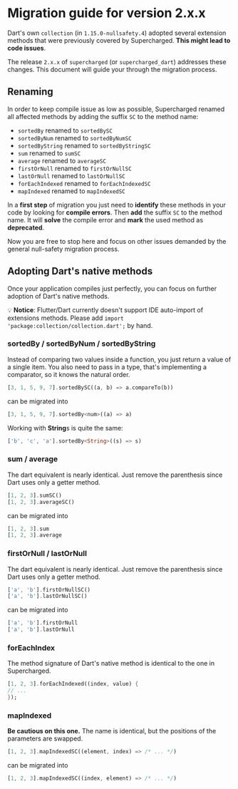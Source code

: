 # Migration guide for version 2.x.x

Dart's own `collection` (in `1.15.0-nullsafety.4`) adopted several extension methods that were previously covered by Supercharged.
**This might lead to code issues**.

The release `2.x.x` of `supercharged` (or `supercharged_dart`) addresses these changes. This document will guide your through the migration process.

## Renaming

In order to keep compile issue as low as possible, Supercharged renamed all affected methods by adding the suffix `SC` to the method name:

- `sortedBy` renamed to `sortedBySC`
- `sortedByNum` renamed to `sortedByNumSC`
- `sortedByString` renamed to `sortedByStringSC`
- `sum` renamed to `sumSC`
- `average` renamed to `averageSC`
- `firstOrNull` renamed to `firstOrNullSC`
- `lastOrNull` renamed to `lastOrNullSC`
- `forEachIndexed` renamed to `forEachIndexedSC`
- `mapIndexed` renamed to `mapIndexedSC`

In a **first step** of migration you just need to **identify** these methods in your code by looking for **compile errors**. Then **add** the suffix `SC` to the method name. It will **solve** the compile error and **mark** the used method as **deprecated**.

Now you are free to stop here and focus on other issues demanded by the general null-safety migration process.


## Adopting Dart's native methods

Once your application compiles just perfectly, you can focus on further adoption of Dart's native methods.

💡 **Notice**: Flutter/Dart currently doesn't support IDE auto-import of extensions methods. Please add `import 'package:collection/collection.dart';` by hand.

### sortedBy / sortedByNum / sortedByString

Instead of comparing two values inside a function, you just return a value of a single item. You also need to pass in a type, that's implementing a comparator, so it knows the natural order.

```dart
[3, 1, 5, 9, 7].sortedBySC((a, b) => a.compareTo(b))
```
can be migrated into

```dart
[3, 1, 5, 9, 7].sortedBy<num>((a) => a)
```

Working with **String**s is quite the same:

```dart
['b', 'c', 'a'].sortedBy<String>((s) => s)
```

### sum / average

The dart equivalent is nearly identical. Just remove the parenthesis since Dart uses only a getter method.

```dart
[1, 2, 3].sumSC()
[1, 2, 3].averageSC()
```

can be migrated into

```dart
[1, 2, 3].sum
[1, 2, 3].average
```

### firstOrNull / lastOrNull

The dart equivalent is nearly identical. Just remove the parenthesis since Dart uses only a getter method.

```dart
['a', 'b'].firstOrNullSC()
['a', 'b'].lastOrNullSC()
```

can be migrated into

```dart
['a', 'b'].firstOrNull
['a', 'b'].lastOrNull
```

### forEachIndex

The method signature of Dart's native method is identical to the one in Supercharged.

```dart
[1, 2, 3].forEachIndexed((index, value) {
// ...    
});
```

### mapIndexed

**Be cautious on this one.** The name is identical, but the positions of the parameters are swapped.

```dart
[1, 2, 3].mapIndexedSC((element, index) => /* ... */)
```

can be migrated into

```dart
[1, 2, 3].mapIndexedSC((index, element) => /* ... */)
```
